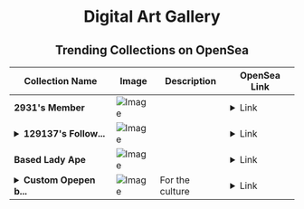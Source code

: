 <div align="center">

# Digital Art Gallery

## Trending Collections on OpenSea

| Collection Name                       | Image                                                                                     | Description                       | OpenSea Link                                                                                          |
|---------------------------------------|-------------------------------------------------------------------------------------------|-----------------------------------|--------------------------------------------------------------------------------------------------------|
| **2931's Member** | ![Image](https://i.seadn.io/s/raw/files/34916265a4cbe104c8cbceba492b3f99.png?w=500&auto=format?w=200&auto=format) |  | <details><summary>Link</summary>[2931's Member](https://opensea.io/collection/2931-s-member)</details> |
| **<details><summary>129137's Follow...</summary>129137's Follower</details>** | ![Image](https://i.seadn.io/s/raw/files/19f9f090920392cc3650cbdf4361755b.png?w=500&auto=format?w=200&auto=format) |  | <details><summary>Link</summary>[129137's Follower](https://opensea.io/collection/129137-s-follower)</details> |
| **Based Lady Ape** | ![Image](https://i.seadn.io/s/raw/files/a5d746f1e0991c98d783a6985edb0d9f.png?w=500&auto=format?w=200&auto=format) |  | <details><summary>Link</summary>[Based Lady Ape](https://opensea.io/collection/based-lady-ape)</details> |
| **<details><summary>Custom Opepen b...</summary>Custom Opepen by Opepen Studio</details>** | ![Image](https://i.seadn.io/s/raw/files/40b9469a764763007bf5a7381ddf238f.png?w=500&auto=format?w=200&auto=format) | For the culture | <details><summary>Link</summary>[Custom Opepen by Opepen Studio](https://opensea.io/collection/custom-opepen-by-opepen-studio-4014)</details> |

</div>